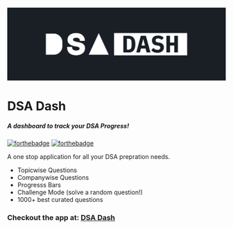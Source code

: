 ![header](assets/header.png)

# DSA Dash

##### A dashboard to track your DSA Progress!

[![forthebadge](https://forthebadge.com/images/badges/built-with-love.svg)](https://forthebadge.com) [![forthebadge](https://forthebadge.com/images/badges/made-with-javascript.svg)](https://forthebadge.com)

A one stop application for all your DSA prepration needs.

- Topicwise Questions
- Companywise Questions
- Progresss Bars
- Challenge Mode (solve a random question!)
- 1000+ best curated questions

### Checkout the app at: [DSA Dash](https://dsadash.tech/)
